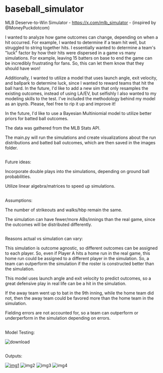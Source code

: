 # baseball_simulator
MLB Deserve-to-Win Simulator - https://x.com/mlb_simulator - (inspired by @MoneyPuckdotcom)

I wanted to analyze how game outcomes can change, depending on when a hit occurred. For example, I wanted to determine if a team hit well, but struggled to string together hits. I essentially wanted to determine a team's "luck" factor by how their hits were dispersed in a game vs many simulations. For example, leaving 15 batters on base to end the game can be incredibly frustrating for fans. So, this can let them know that they should have won!

Additionally, I wanted to utilize a model that uses launch angle, exit velocity, and ballpark to determine luck, since I wanted to reward teams that hit the ball hard. In the future, I'd like to add a new sim that only resamples the existing outcomes, instead of using LA/EV, but selfishly I also wanted to my modeling skills to the test. I've included the methodology behind my model as an ipynb. Please, feel free to rip it up and improve it!

In the future, I'd like to use a Bayesian Multiniomial model to utilize better priors for batted ball outcomes.

The data was gathered from the MLB Stats API.

The main.py will run the simulations and create visualizations about the run distributions and batted ball outcomes, which are then saved in the images folder.

##
Future ideas:

Incorporate double plays into the simulations, depending on ground ball probabilities.

Utilize linear algebra/matrices to speed up simulations.

##
Assumptions:

The number of strikeouts and walks/hbp remain the same.

The simulation can have fewer/more ABs/innings than the real game, since the outcomes will be distributed differently.
##
Reasons actual vs simulation can vary:

This simulation is outcome agnostic, so different outcomes can be assigned to each player. So, even if Player A hits a home run in the real game, this home run could be assigned to a different player in the simulation. So, a team can outperform the simulation if the roster is constructed better than the simulation.

This model uses launch angle and exit velocity to predict outcomes, so a great defensive play in real life can be a hit in the simulation.

If the away team went up to bat in the 9th inning, while the home team did not, then the away team could be favored more than the home team in the simulation.

Fielding errors are not accounted for, so a team can outperform or underperform in the simulation depending on errors.

##
Model Testing:

![download](https://github.com/user-attachments/assets/29443ee2-81e6-4e5f-86cc-7e71f5607f5e)


##
Outputs:

[![img1](https://github.com/user-attachments/assets/8bcbe33c-66ff-40da-a8cd-216b3af7f988)](https://x.com/mlb_simulator)
![img2](https://github.com/user-attachments/assets/79f93289-a542-433f-923a-670255bd55ce)
![img3](https://github.com/user-attachments/assets/bc8291fd-1610-4e43-aab1-d8e01c363065)
![img4](https://github.com/user-attachments/assets/bcc016b9-4045-4d16-9a4b-293f45d13f61)








